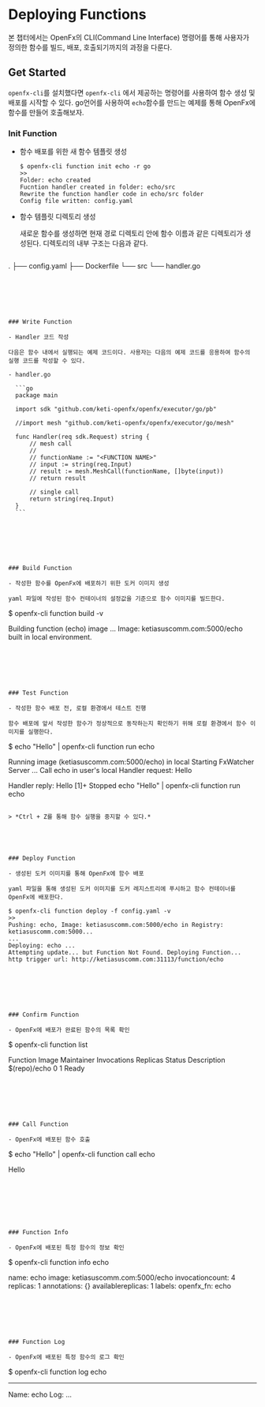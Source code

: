 Deploying Functions
====================================

본 챕터에서는 OpenFx의 CLI(Command Line Interface) 명령어를 통해 사용자가 정의한 함수를 빌드, 배포, 호출되기까지의 과정을 다룬다.





## Get Started

`openfx-cli`를 설치했다면 `openfx-cli` 에서 제공하는 명령어를 사용하여 함수 생성 및 배포를 시작할 수 있다. go언어를 사용하여  `echo`함수를 만드는 예제를 통해 OpenFx에 함수를 만들어 호출해보자.





### Init Function

- 함수 배포를 위한 새 함수 템플릿 생성

  ```
  $ openfx-cli function init echo -r go
  >> 
  Folder: echo created
  Fucntion handler created in folder: echo/src
  Rewrite the function handler code in echo/src folder
  Config file written: config.yaml
  ```




- 함수 템플릿 디렉토리 생성

  새로운 함수를 생성하면 현재 경로 디렉토리 안에 함수 이름과 같은 디렉토리가 생성된다. 디렉토리의 내부 구조는 다음과 같다.

  ```
.
  ├── config.yaml
  ├── Dockerfile
  └── src
      └── handler.go
  ```






### Write Function

- Handler 코드 작성 

  다음은 함수 내에서 실행되는 예제 코드이다. 사용자는 다음의 예제 코드를 응용하여 함수의 실행 코드를 작성할 수 있다. 

  - handler.go

    ```go
    package main
    
    import sdk "github.com/keti-openfx/openfx/executor/go/pb"
    
    //import mesh "github.com/keti-openfx/openfx/executor/go/mesh"
    
    func Handler(req sdk.Request) string {
    	// mesh call
    	//
    	// functionName := "<FUNCTION NAME>"
    	// input := string(req.Input)
    	// result := mesh.MeshCall(functionName, []byte(input))
    	// return result
    
    	// single call
    	return string(req.Input)
    }
    ```







### Build Function

- 작성한 함수를 OpenFx에 배포하기 위한 도커 이미지 생성

  yaml 파일에 작성된 함수 컨테이너의 설정값을 기준으로 함수 이미지를 빌드한다.
  
  ```
  $ openfx-cli function build -v 
  >> 
  Building function (echo) image ...
  Image: ketiasuscomm.com:5000/echo built in local environment.
  ```
  





### Test Function

- 작성한 함수 배포 전, 로컬 환경에서 테스트 진행

  함수 배포에 앞서 작성한 함수가 정상적으로 동작하는지 확인하기 위해 로컬 환경에서 함수 이미지를 실행한다.

  ```
  $ echo "Hello" | openfx-cli function run echo
  >>
  Running image (ketiasuscomm.com:5000/echo) in local
  Starting FxWatcher Server ...
  Call echo in user's local
  Handler request: Hello
  
  Handler reply: Hello
  [1]+  Stopped                 echo "Hello" | openfx-cli function run echo
  ```

  > *Ctrl + Z를 통해 함수 실행을 중지할 수 있다.*





### Deploy Function

- 생성된 도커 이미지를 통해 OpenFx에 함수 배포

  yaml 파일을 통해 생성된 도커 이미지를 도커 레지스트리에 푸시하고 함수 컨테이너를 OpenFx에 배포한다.

  ```
    $ openfx-cli function deploy -f config.yaml -v 
    >> 
    Pushing: echo, Image: ketiasuscomm.com:5000/echo in Registry: ketiasuscomm.com:5000...
    ...
    Deploying: echo ...
    Attempting update... but Function Not Found. Deploying Function...
    http trigger url: http://ketiasuscomm.com:31113/function/echo
  ```






### Confirm Function

- OpenFx에 배포가 완료된 함수의 목록 확인

  ```
   $ openfx-cli function list
   >> 
   Function            Image                         Maintainer    Invocations    Replicas    Status    Description
   <FUNCTION NAME>     $(repo)/echo                                0              1           Ready
  ```






### Call Function

- OpenFx에 배포된 함수 호출

  ```
 $ echo "Hello" | openfx-cli function call echo
   >>
   Hello
  ```
  






### Function Info

- OpenFx에 배포된 특정 함수의 정보 확인

  ```
 $ openfx-cli function info echo
   >>
   name: echo
   image: ketiasuscomm.com:5000/echo
   invocationcount: 4
   replicas: 1
   annotations: {}
   availablereplicas: 1
   labels:
     openfx_fn: echo
  ```
  





### Function Log

- OpenFx에 배포된 특정 함수의 로그 확인

  ```
 $ openfx-cli function log echo
   >>
   ---
   Name: echo
   Log: 
   ...
  ```
  
